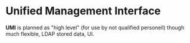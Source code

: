 # Unified Management Interface

**UMI** is planned as "high level" (for use by not qualified personell) though much flexible, LDAP stored data, UI.
